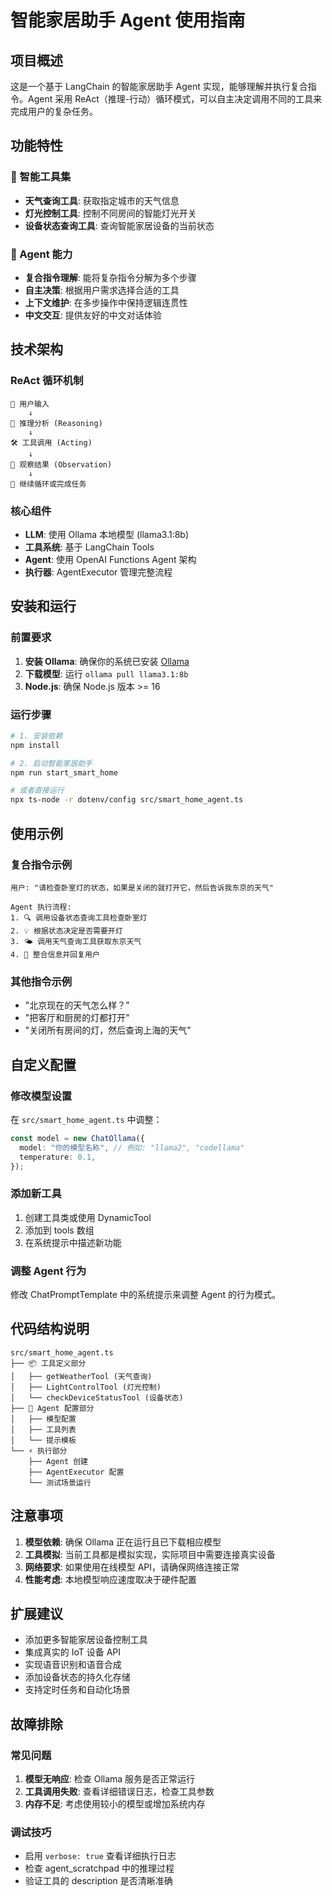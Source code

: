 # 智能家居助手 Agent 使用指南

## 项目概述

这是一个基于 LangChain 的智能家居助手 Agent 实现，能够理解并执行复合指令。Agent 采用 ReAct（推理-行动）循环模式，可以自主决定调用不同的工具来完成用户的复杂任务。

## 功能特性

### 🔧 智能工具集
- **天气查询工具**: 获取指定城市的天气信息
- **灯光控制工具**: 控制不同房间的智能灯光开关
- **设备状态查询工具**: 查询智能家居设备的当前状态

### 🧠 Agent 能力
- **复合指令理解**: 能将复杂指令分解为多个步骤
- **自主决策**: 根据用户需求选择合适的工具
- **上下文维护**: 在多步操作中保持逻辑连贯性
- **中文交互**: 提供友好的中文对话体验

## 技术架构

### ReAct 循环机制
```
👤 用户输入
    ↓
🤔 推理分析 (Reasoning)
    ↓
🛠️ 工具调用 (Acting)
    ↓
👀 观察结果 (Observation)
    ↓
🔄 继续循环或完成任务
```

### 核心组件
- **LLM**: 使用 Ollama 本地模型 (llama3.1:8b)
- **工具系统**: 基于 LangChain Tools
- **Agent**: 使用 OpenAI Functions Agent 架构
- **执行器**: AgentExecutor 管理完整流程

## 安装和运行

### 前置要求
1. **安装 Ollama**: 确保你的系统已安装 [Ollama](https://ollama.ai/)
2. **下载模型**: 运行 `ollama pull llama3.1:8b`
3. **Node.js**: 确保 Node.js 版本 >= 16

### 运行步骤
```bash
# 1. 安装依赖
npm install

# 2. 启动智能家居助手
npm run start_smart_home

# 或者直接运行
npx ts-node -r dotenv/config src/smart_home_agent.ts
```

## 使用示例

### 复合指令示例
```
用户: "请检查卧室灯的状态，如果是关闭的就打开它，然后告诉我东京的天气"

Agent 执行流程:
1. 🔍 调用设备状态查询工具检查卧室灯
2. 💡 根据状态决定是否需要开灯
3. 🌤️ 调用天气查询工具获取东京天气
4. 💬 整合信息并回复用户
```

### 其他指令示例
- "北京现在的天气怎么样？"
- "把客厅和厨房的灯都打开"
- "关闭所有房间的灯，然后查询上海的天气"

## 自定义配置

### 修改模型设置
在 `src/smart_home_agent.ts` 中调整：
```typescript
const model = new ChatOllama({
  model: "你的模型名称", // 例如: "llama2", "codellama"
  temperature: 0.1,
});
```

### 添加新工具
1. 创建工具类或使用 DynamicTool
2. 添加到 tools 数组
3. 在系统提示中描述新功能

### 调整 Agent 行为
修改 ChatPromptTemplate 中的系统提示来调整 Agent 的行为模式。

## 代码结构说明

```
src/smart_home_agent.ts
├── 📦 工具定义部分
│   ├── getWeatherTool (天气查询)
│   ├── LightControlTool (灯光控制)
│   └── checkDeviceStatusTool (设备状态)
├── 🤖 Agent 配置部分
│   ├── 模型配置
│   ├── 工具列表
│   └── 提示模板
└── ⚡ 执行部分
    ├── Agent 创建
    ├── AgentExecutor 配置
    └── 测试场景运行
```

## 注意事项

1. **模型依赖**: 确保 Ollama 正在运行且已下载相应模型
2. **工具模拟**: 当前工具都是模拟实现，实际项目中需要连接真实设备
3. **网络要求**: 如果使用在线模型 API，请确保网络连接正常
4. **性能考虑**: 本地模型响应速度取决于硬件配置

## 扩展建议

- 添加更多智能家居设备控制工具
- 集成真实的 IoT 设备 API
- 实现语音识别和语音合成
- 添加设备状态的持久化存储
- 支持定时任务和自动化场景

## 故障排除

### 常见问题
1. **模型无响应**: 检查 Ollama 服务是否正常运行
2. **工具调用失败**: 查看详细错误日志，检查工具参数
3. **内存不足**: 考虑使用较小的模型或增加系统内存

### 调试技巧
- 启用 `verbose: true` 查看详细执行日志
- 检查 agent_scratchpad 中的推理过程
- 验证工具的 description 是否清晰准确 